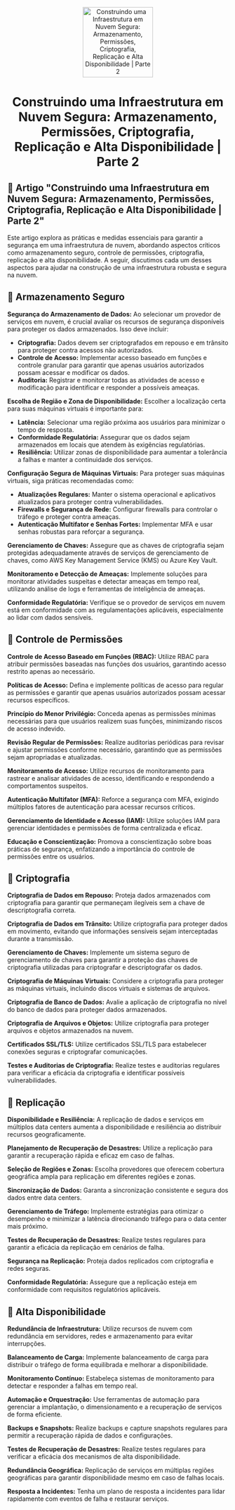 <p align="center">
  <a href="SUA_URL_DE_IMAGEM">
    <img src="./images/guia.png" alt="Construindo uma Infraestrutura em Nuvem Segura: Armazenamento, Permissões, Criptografia, Replicação e Alta Disponibilidade | Parte 2" width="160" height="160">
  </a>
  <h1 align="center">Construindo uma Infraestrutura em Nuvem Segura: Armazenamento, Permissões, Criptografia, Replicação e Alta Disponibilidade | Parte 2</h1>
</p>

## :dart: Artigo "Construindo uma Infraestrutura em Nuvem Segura: Armazenamento, Permissões, Criptografia, Replicação e Alta Disponibilidade | Parte 2"

Este artigo explora as práticas e medidas essenciais para garantir a segurança em uma infraestrutura de nuvem, abordando aspectos críticos como armazenamento seguro, controle de permissões, criptografia, replicação e alta disponibilidade. A seguir, discutimos cada um desses aspectos para ajudar na construção de uma infraestrutura robusta e segura na nuvem.

## :dart: Armazenamento Seguro

**Segurança do Armazenamento de Dados:** Ao selecionar um provedor de serviços em nuvem, é crucial avaliar os recursos de segurança disponíveis para proteger os dados armazenados. Isso deve incluir:

- **Criptografia:** Dados devem ser criptografados em repouso e em trânsito para proteger contra acessos não autorizados.
- **Controle de Acesso:** Implementar acesso baseado em funções e controle granular para garantir que apenas usuários autorizados possam acessar e modificar os dados.
- **Auditoria:** Registrar e monitorar todas as atividades de acesso e modificação para identificar e responder a possíveis ameaças.

**Escolha de Região e Zona de Disponibilidade:** Escolher a localização certa para suas máquinas virtuais é importante para:

- **Latência:** Selecionar uma região próxima aos usuários para minimizar o tempo de resposta.
- **Conformidade Regulatória:** Assegurar que os dados sejam armazenados em locais que atendem às exigências regulatórias.
- **Resiliência:** Utilizar zonas de disponibilidade para aumentar a tolerância a falhas e manter a continuidade dos serviços.

**Configuração Segura de Máquinas Virtuais:** Para proteger suas máquinas virtuais, siga práticas recomendadas como:

- **Atualizações Regulares:** Manter o sistema operacional e aplicativos atualizados para proteger contra vulnerabilidades.
- **Firewalls e Segurança de Rede:** Configurar firewalls para controlar o tráfego e proteger contra ameaças.
- **Autenticação Multifator e Senhas Fortes:** Implementar MFA e usar senhas robustas para reforçar a segurança.

**Gerenciamento de Chaves:** Assegure que as chaves de criptografia sejam protegidas adequadamente através de serviços de gerenciamento de chaves, como AWS Key Management Service (KMS) ou Azure Key Vault.

**Monitoramento e Detecção de Ameaças:** Implemente soluções para monitorar atividades suspeitas e detectar ameaças em tempo real, utilizando análise de logs e ferramentas de inteligência de ameaças.

**Conformidade Regulatória:** Verifique se o provedor de serviços em nuvem está em conformidade com as regulamentações aplicáveis, especialmente ao lidar com dados sensíveis.

## :dart: Controle de Permissões

**Controle de Acesso Baseado em Funções (RBAC):** Utilize RBAC para atribuir permissões baseadas nas funções dos usuários, garantindo acesso restrito apenas ao necessário.

**Políticas de Acesso:** Defina e implemente políticas de acesso para regular as permissões e garantir que apenas usuários autorizados possam acessar recursos específicos.

**Princípio do Menor Privilégio:** Conceda apenas as permissões mínimas necessárias para que usuários realizem suas funções, minimizando riscos de acesso indevido.

**Revisão Regular de Permissões:** Realize auditorias periódicas para revisar e ajustar permissões conforme necessário, garantindo que as permissões sejam apropriadas e atualizadas.

**Monitoramento de Acesso:** Utilize recursos de monitoramento para rastrear e analisar atividades de acesso, identificando e respondendo a comportamentos suspeitos.

**Autenticação Multifator (MFA):** Reforce a segurança com MFA, exigindo múltiplos fatores de autenticação para acessar recursos críticos.

**Gerenciamento de Identidade e Acesso (IAM):** Utilize soluções IAM para gerenciar identidades e permissões de forma centralizada e eficaz.

**Educação e Conscientização:** Promova a conscientização sobre boas práticas de segurança, enfatizando a importância do controle de permissões entre os usuários.

## :dart: Criptografia

**Criptografia de Dados em Repouso:** Proteja dados armazenados com criptografia para garantir que permaneçam ilegíveis sem a chave de descriptografia correta.

**Criptografia de Dados em Trânsito:** Utilize criptografia para proteger dados em movimento, evitando que informações sensíveis sejam interceptadas durante a transmissão.

**Gerenciamento de Chaves:** Implemente um sistema seguro de gerenciamento de chaves para garantir a proteção das chaves de criptografia utilizadas para criptografar e descriptografar os dados.

**Criptografia de Máquinas Virtuais:** Considere a criptografia para proteger as máquinas virtuais, incluindo discos virtuais e sistemas de arquivos.

**Criptografia de Banco de Dados:** Avalie a aplicação de criptografia no nível do banco de dados para proteger dados armazenados.

**Criptografia de Arquivos e Objetos:** Utilize criptografia para proteger arquivos e objetos armazenados na nuvem.

**Certificados SSL/TLS:** Utilize certificados SSL/TLS para estabelecer conexões seguras e criptografar comunicações.

**Testes e Auditorias de Criptografia:** Realize testes e auditorias regulares para verificar a eficácia da criptografia e identificar possíveis vulnerabilidades.

## :dart: Replicação

**Disponibilidade e Resiliência:** A replicação de dados e serviços em múltiplos data centers aumenta a disponibilidade e resiliência ao distribuir recursos geograficamente.

**Planejamento de Recuperação de Desastres:** Utilize a replicação para garantir a recuperação rápida e eficaz em caso de falhas.

**Seleção de Regiões e Zonas:** Escolha provedores que oferecem cobertura geográfica ampla para replicação em diferentes regiões e zonas.

**Sincronização de Dados:** Garanta a sincronização consistente e segura dos dados entre data centers.

**Gerenciamento de Tráfego:** Implemente estratégias para otimizar o desempenho e minimizar a latência direcionando tráfego para o data center mais próximo.

**Testes de Recuperação de Desastres:** Realize testes regulares para garantir a eficácia da replicação em cenários de falha.

**Segurança na Replicação:** Proteja dados replicados com criptografia e redes seguras.

**Conformidade Regulatória:** Assegure que a replicação esteja em conformidade com requisitos regulatórios aplicáveis.

## :dart: Alta Disponibilidade

**Redundância de Infraestrutura:** Utilize recursos de nuvem com redundância em servidores, redes e armazenamento para evitar interrupções.

**Balanceamento de Carga:** Implemente balanceamento de carga para distribuir o tráfego de forma equilibrada e melhorar a disponibilidade.

**Monitoramento Contínuo:** Estabeleça sistemas de monitoramento para detectar e responder a falhas em tempo real.

**Automação e Orquestração:** Use ferramentas de automação para gerenciar a implantação, o dimensionamento e a recuperação de serviços de forma eficiente.

**Backups e Snapshots:** Realize backups e capture snapshots regulares para permitir a recuperação rápida de dados e configurações.

**Testes de Recuperação de Desastres:** Realize testes regulares para verificar a eficácia dos mecanismos de alta disponibilidade.

**Redundância Geográfica:** Replicação de serviços em múltiplas regiões geográficas para garantir disponibilidade mesmo em caso de falhas locais.

**Resposta a Incidentes:** Tenha um plano de resposta a incidentes para lidar rapidamente com eventos de falha e restaurar serviços.

